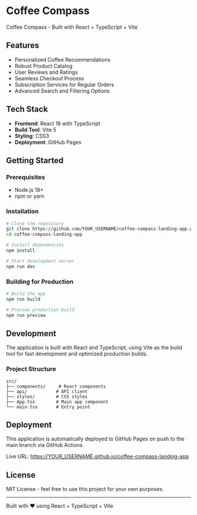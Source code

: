 # Coffee Compass

Coffee Compass - Built with React + TypeScript + Vite

## Features

- Personalized Coffee Recommendations
- Robust Product Catalog
- User Reviews and Ratings
- Seamless Checkout Process
- Subscription Services for Regular Orders
- Advanced Search and Filtering Options

## Tech Stack

- **Frontend**: React 18 with TypeScript
- **Build Tool**: Vite 5
- **Styling**: CSS3
- **Deployment**: GitHub Pages

## Getting Started

### Prerequisites

- Node.js 18+ 
- npm or yarn

### Installation

```bash
# Clone the repository
git clone https://github.com/YOUR_USERNAME/coffee-compass-landing-app.git
cd coffee-compass-landing-app

# Install dependencies
npm install

# Start development server
npm run dev
```

### Building for Production

```bash
# Build the app
npm run build

# Preview production build
npm run preview
```

## Development

The application is built with React and TypeScript, using Vite as the build tool for fast development and optimized production builds.

### Project Structure

```
src/
├── components/     # React components
├── api/           # API client
├── styles/        # CSS styles
├── App.tsx        # Main app component
└── main.tsx       # Entry point
```

## Deployment

This application is automatically deployed to GitHub Pages on push to the main branch via GitHub Actions.

Live URL: https://YOUR_USERNAME.github.io/coffee-compass-landing-app

## License

MIT License - feel free to use this project for your own purposes.

---

Built with ❤️ using React + TypeScript + Vite